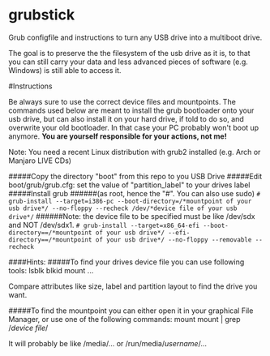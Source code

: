 grubstick
=========

Grub configfile and instructions to turn any USB drive into a multiboot drive.

The goal is to preserve the the filesystem of the usb drive as it is, to that you can still carry your data and less advanced pieces of software (e.g. Windows) is still able to access it.

#Instructions

Be always sure to use the correct device files and mountpoints.
The commands used below are meant to install the grub bootloader onto your usb drive, but can also install it on your hard drive, if told to do so, and overwrite your old bootloader. In that case your PC probably won't boot up anymore.
**You are yourself responsible for your actions, not me!**


Note: You need a recent Linux distribution with grub2 installed (e.g. Arch or Manjaro LIVE CDs)

#####Copy the directory "boot" from this repo to you USB Drive
#####Edit boot/grub/grub.cfg:
     set the value of "partition_label" to your drives label
#####Install grub
######(as root, hence the "#". You can also use sudo)
	`# grub-install --target=i386-pc --boot-directory=/*mountpoint of your usb drive*/ --no-floppy --recheck /dev/*device file of your usb drive*/`
######Note: the device file to be specified must be like /dev/sdx and NOT /dev/sdx1.
        `# grub-install --target=x86_64-efi --boot-directory==/*mountpoint of your usb drive*/ --efi-directory==/*mountpoint of your usb drive*/ --no-floppy --removable --recheck`

####Hints:
#####To find your drives device file you can use following tools:
lsblk
blkid
mount
...

Compare attributes like size, label and partition layout to find the drive you want.

#####To find the mountpoint you can either open it in your graphical File Manager, or use one of the following commands:
mount
mount | grep /*device file*/

It will probably be like /media/... or /run/media/*username*/...